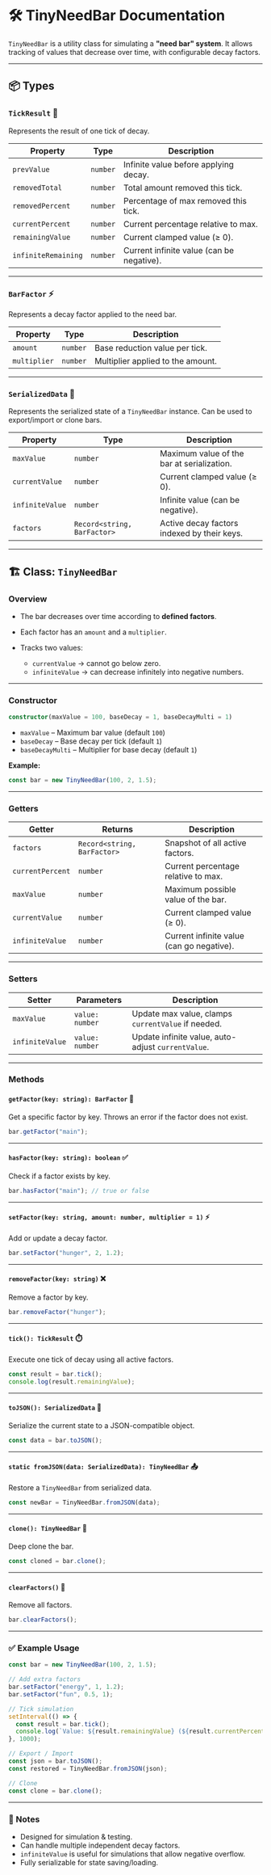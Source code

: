 # 🛠️ TinyNeedBar Documentation

`TinyNeedBar` is a utility class for simulating a **"need bar" system**.
It allows tracking of values that decrease over time, with configurable decay factors.

---

## 📦 Types

### `TickResult` 🔄

Represents the result of one tick of decay.

| Property            | Type     | Description                               |
| ------------------- | -------- | ----------------------------------------- |
| `prevValue`         | `number` | Infinite value before applying decay.     |
| `removedTotal`      | `number` | Total amount removed this tick.           |
| `removedPercent`    | `number` | Percentage of max removed this tick.      |
| `currentPercent`    | `number` | Current percentage relative to max.       |
| `remainingValue`    | `number` | Current clamped value (≥ 0).              |
| `infiniteRemaining` | `number` | Current infinite value (can be negative). |

---

### `BarFactor` ⚡

Represents a decay factor applied to the need bar.

| Property     | Type     | Description                       |
| ------------ | -------- | --------------------------------- |
| `amount`     | `number` | Base reduction value per tick.    |
| `multiplier` | `number` | Multiplier applied to the amount. |

---

### `SerializedData` 💾

Represents the serialized state of a `TinyNeedBar` instance.
Can be used to export/import or clone bars.

| Property        | Type                        | Description                                 |
| --------------- | --------------------------- | ------------------------------------------- |
| `maxValue`      | `number`                    | Maximum value of the bar at serialization.  |
| `currentValue`  | `number`                    | Current clamped value (≥ 0).                |
| `infiniteValue` | `number`                    | Infinite value (can be negative).           |
| `factors`       | `Record<string, BarFactor>` | Active decay factors indexed by their keys. |

---

## 🏗️ Class: `TinyNeedBar`

### Overview

* The bar decreases over time according to **defined factors**.
* Each factor has an `amount` and a `multiplier`.
* Tracks two values:

  * `currentValue` → cannot go below zero.
  * `infiniteValue` → can decrease infinitely into negative numbers.

---

### Constructor

```ts
constructor(maxValue = 100, baseDecay = 1, baseDecayMulti = 1)
```

* `maxValue` – Maximum bar value (default `100`)
* `baseDecay` – Base decay per tick (default `1`)
* `baseDecayMulti` – Multiplier for base decay (default `1`)

**Example:**

```js
const bar = new TinyNeedBar(100, 2, 1.5);
```

---

### Getters

| Getter           | Returns                     | Description                               |
| ---------------- | --------------------------- | ----------------------------------------- |
| `factors`        | `Record<string, BarFactor>` | Snapshot of all active factors.           |
| `currentPercent` | `number`                    | Current percentage relative to max.       |
| `maxValue`       | `number`                    | Maximum possible value of the bar.        |
| `currentValue`   | `number`                    | Current clamped value (≥ 0).              |
| `infiniteValue`  | `number`                    | Current infinite value (can go negative). |

---

### Setters

| Setter          | Parameters      | Description                                        |
| --------------- | --------------- | -------------------------------------------------- |
| `maxValue`      | `value: number` | Update max value, clamps `currentValue` if needed. |
| `infiniteValue` | `value: number` | Update infinite value, auto-adjust `currentValue`. |

---

### Methods

#### `getFactor(key: string): BarFactor` 🔑

Get a specific factor by key.
Throws an error if the factor does not exist.

```js
bar.getFactor("main");
```

---

#### `hasFactor(key: string): boolean` ✅

Check if a factor exists by key.

```js
bar.hasFactor("main"); // true or false
```

---

#### `setFactor(key: string, amount: number, multiplier = 1)` ⚡

Add or update a decay factor.

```js
bar.setFactor("hunger", 2, 1.2);
```

---

#### `removeFactor(key: string)` ❌

Remove a factor by key.

```js
bar.removeFactor("hunger");
```

---

#### `tick(): TickResult` ⏱️

Execute one tick of decay using all active factors.

```js
const result = bar.tick();
console.log(result.remainingValue);
```

---

#### `toJSON(): SerializedData` 💾

Serialize the current state to a JSON-compatible object.

```js
const data = bar.toJSON();
```

---

#### `static fromJSON(data: SerializedData): TinyNeedBar` 📤

Restore a `TinyNeedBar` from serialized data.

```js
const newBar = TinyNeedBar.fromJSON(data);
```

---

#### `clone(): TinyNeedBar` 🧬

Deep clone the bar.

```js
const cloned = bar.clone();
```

---

#### `clearFactors()` 🧹

Remove all factors.

```js
bar.clearFactors();
```

---

### ✅ Example Usage

```js
const bar = new TinyNeedBar(100, 2, 1.5);

// Add extra factors
bar.setFactor("energy", 1, 1.2);
bar.setFactor("fun", 0.5, 1);

// Tick simulation
setInterval(() => {
  const result = bar.tick();
  console.log(`Value: ${result.remainingValue} (${result.currentPercent}%)`);
}, 1000);

// Export / Import
const json = bar.toJSON();
const restored = TinyNeedBar.fromJSON(json);

// Clone
const clone = bar.clone();
```

---

### 🎨 Notes

* Designed for simulation & testing.
* Can handle multiple independent decay factors.
* `infiniteValue` is useful for simulations that allow negative overflow.
* Fully serializable for state saving/loading.
